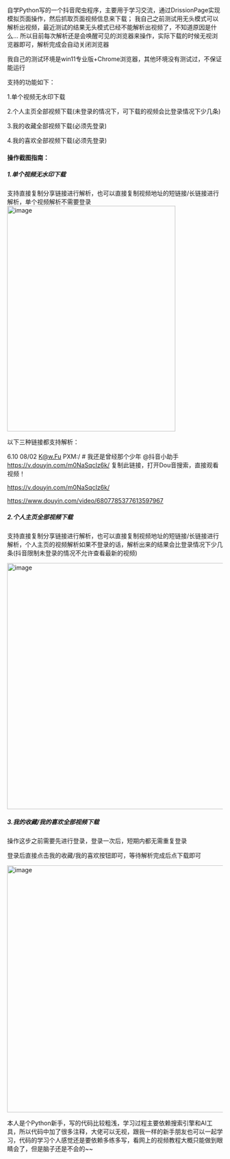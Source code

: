 自学Python写的一个抖音爬虫程序，主要用于学习交流，通过DrissionPage实现模拟页面操作，然后抓取页面视频信息来下载；
我自己之前测试用无头模式可以解析出视频，最近测试的结果无头模式已经不能解析出视频了，不知道原因是什么...
所以目前每次解析还是会唤醒可见的浏览器来操作，实际下载的时候无视浏览器即可，解析完成会自动关闭浏览器

我自己的测试环境是win11专业版+Chrome浏览器，其他环境没有测试过，不保证能运行

支持的功能如下：  

1.单个视频无水印下载  

2.个人主页全部视频下载(未登录的情况下，可下载的视频会比登录情况下少几条)  

3.我的收藏全部视频下载(必须先登录)  

4.我的喜欢全部视频下载(必须先登录)  


<h4>操作截图指南：</h4>
<h5>1.单个视频无水印下载</h5>
支持直接复制分享链接进行解析，也可以直接复制视频地址的短链接/长链接进行解析，单个视频解析不需要登录  

<img width="393" height="526" alt="image" src="https://github.com/user-attachments/assets/321be299-ad69-491e-9cfe-7173eaa8da35" />  

以下三种链接都支持解析：  

  6.10 08/02 K@w.Fu PXM:/ # 我还是曾经那个少年 @抖音小助手  https://v.douyin.com/m0NaSqcIz6k/ 复制此链接，打开Dou音搜索，直接观看视频！  
  
  https://v.douyin.com/m0NaSqcIz6k/  
  
  https://www.douyin.com/video/6807785377613597967  
  

<h5>2.个人主页全部视频下载</h5>  

支持直接复制分享链接进行解析，也可以直接复制视频地址的短链接/长链接进行解析，个人主页的视频解析如果不登录的话，解析出来的结果会比登录情况下少几条(抖音限制未登录的情况不允许查看最新的视频)  

<img width="1561" height="574" alt="image" src="https://github.com/user-attachments/assets/7237ded3-52ac-4034-abfb-180e3603e309" />  


<h5>3.我的收藏/我的喜欢全部视频下载</h5>  

操作这步之前需要先进行登录，登录一次后，短期内都无需重复登录  

登录后直接点击我的收藏/我的喜欢按钮即可，等待解析完成后点下载即可  

<img width="866" height="576" alt="image" src="https://github.com/user-attachments/assets/5a88c972-18c1-4c18-a626-53e3e2738477" />  


本人是个Python新手，写的代码比较粗浅，学习过程主要依赖搜索引擎和AI工具，所以代码中加了很多注释，大佬可以无视，跟我一样的新手朋友也可以一起学习，代码的学习个人感觉还是要依赖多练多写，看网上的视频教程大概只能做到眼睛会了，但是脑子还是不会的~~

